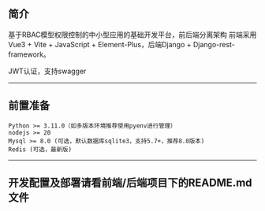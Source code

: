 ## 简介
基于RBAC模型权限控制的中小型应用的基础开发平台，前后端分离架构
前端采用Vue3 + Vite + JavaScript + Element-Plus，后端Django + Django-rest-framework。

JWT认证，支持swagger

-----

## 前置准备
```angular2html
Python >= 3.11.0（如多版本环境推荐使用pyenv进行管理）
nodejs >= 20
Mysql >= 8.0 (可选，默认数据库sqlite3，支持5.7+，推荐8.0版本)
Redis (可选，最新版)
```

-----

## 开发配置及部署请看前端/后端项目下的README.md文件
